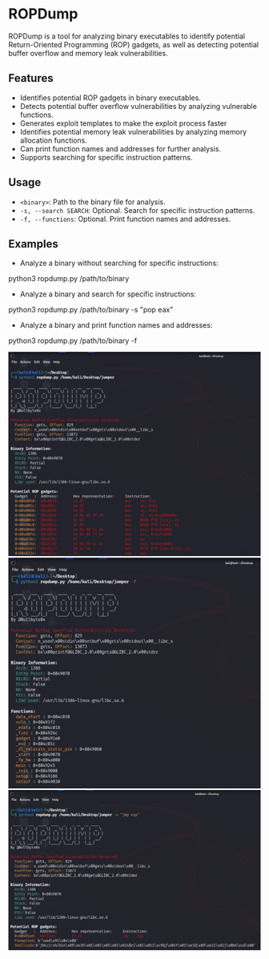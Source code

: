 # ROPDump

ROPDump is a tool for analyzing binary executables to identify potential Return-Oriented Programming (ROP) gadgets, as well as detecting potential buffer overflow and memory leak vulnerabilities.

## Features

- Identifies potential ROP gadgets in binary executables.
- Detects potential buffer overflow vulnerabilities by analyzing vulnerable functions.
- Generates exploit templates to make the exploit process faster
- Identifies potential memory leak vulnerabilities by analyzing memory allocation functions.
- Can print function names and addresses for further analysis.
- Supports searching for specific instruction patterns.

## Usage

- `<binary>`: Path to the binary file for analysis.
- `-s, --search SEARCH`: Optional. Search for specific instruction patterns.
- `-f, --functions`: Optional. Print function names and addresses.

## Examples

- Analyze a binary without searching for specific instructions:

python3 ropdump.py /path/to/binary


- Analyze a binary and search for specific instructions:

python3 ropdump.py /path/to/binary -s "pop eax"

- Analyze a binary and print function names and addresses:

python3 ropdump.py /path/to/binary -f

![](img/1.png)
![](img/2.png)
![](img/3.png)
